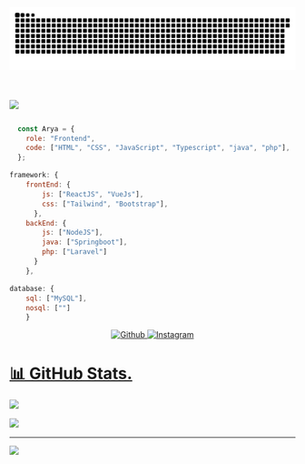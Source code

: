 ![cacing](./github-user-contribution2.svg)  
     
# <img src="https://media.giphy.com/media/mGcNjsfWAjY5AEZNw6/giphy.gif" width="50">     
```javascript
  const Arya = {
    role: "Frontend",
    code: ["HTML", "CSS", "JavaScript", "Typescript", "java", "php"],
  };
```
```javascript
framework: {
    frontEnd: {
        js: ["ReactJS", "VueJs"],
        css: ["Tailwind", "Bootstrap"],
      },
    backEnd: {
        js: ["NodeJS"],
        java: ["Springboot"],
        php: ["Laravel"]
      }
    },
```

```javascript
database: {
    sql: ["MySQL"],
    nosql: [""]
    }
```

 
<p align="center"> 
    <a href="https://github.com/AryaEm" target="_blank">
        <img alt="Github" src="https://img.shields.io/badge/GitHub-%2312100E.svg?&style=for-the-badge&logo=Github&logoColor=white" />
    <a href="https://www.instagram.com/aryaa.em/" target="_blank">
        <img alt="Instagram" src="https://img.shields.io/badge/Instagram-000000?style=for-the-badge&logo=instagram&logoColor=white" />
      
</p>      

# 📊 GitHub Stats.  
![](https://github-readme-streak-stats.herokuapp.com/?user=AryaEm&theme=tokyonight&hide_border=false)

![](https://github-readme-stats.vercel.app/api/top-langs/?username=AryaEm&theme=dark&hide_border=false&include_all_commits=true&count_private=true&layout=compact)

---
[![](https://visitcount.itsvg.in/api?id=AryaEm&icon=0&color=0)](https://visitcount.itsvg.in)

<!-- Proudly created with GPRM ( https://gprm.itsvg.in ) -->
